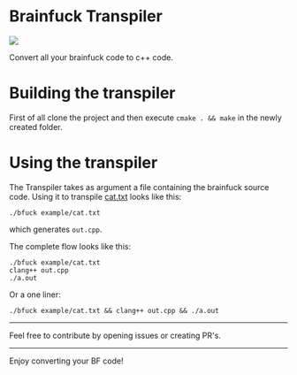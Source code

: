
# Brainfuck Transpiler

![](https://api.travis-ci.org/FKD13/brainfuck-transpiler.svg?branch=master)

Convert all your brainfuck code to c++ code.

# Building the transpiler

First of all clone the project and then execute `cmake . && make` in the newly created folder.

# Using the transpiler

The Transpiler takes as argument a file containing the brainfuck source code. Using it to transpile [cat.txt](example/cat.txt) looks like this:

```shell script
./bfuck example/cat.txt
```

which generates `out.cpp`.

The complete flow looks like this:

```shell script
./bfuck example/cat.txt
clang++ out.cpp
./a.out
```

Or a one liner:

```shell script
./bfuck example/cat.txt && clang++ out.cpp && ./a.out
```
---
Feel free to contribute by opening issues or creating PR's.

---
Enjoy converting your BF code!

